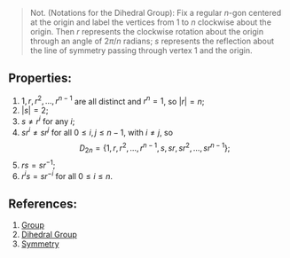 > Not. (Notations for the Dihedral Group): Fix a regular $n$-gon centered at the origin and label the vertices from $1$ to $n$ clockwise about the origin. Then $r$ represents the clockwise rotation about the origin through an angle of $2\pi/n$ radians; $s$ represents the reflection about the line of symmetry passing through vertex $1$ and the origin. 

## Properties: 
1. $1, r, r^{2}, \ldots, r^{n - 1}$ are all distinct and $r^{n} = 1$, so $|r| = n$; 
2. $|s| = 2$; 
3. $s \neq r^{i}$ for any $i$; 
4. $sr^{i} \neq sr^{j}$ for all $0 \leq i, j \leq n -1$, with $i \neq j$, so $$D_{2n} = \{1, r, r^{2}, \ldots, r^{n - 1}, s, sr, sr^{2}, \ldots, sr^{n - 1}\};$$
5. $rs = sr^{-1}$;
6. $r^{i}s = sr^{-i}$ for all $0 \leq i \leq n$. 

## References:
1. [Group](Group.md)
2. [Dihedral Group](Dihedral%20Group.md)
3. [Symmetry](Symmetry.md)